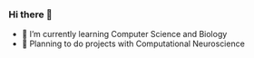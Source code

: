 ### Hi there 👋
- 🌱 I’m currently learning Computer Science and Biology
- 🔭 Planning to do projects with Computational Neuroscience

